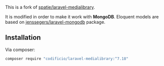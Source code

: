This is a fork of [spatie/laravel-medialibrary](https://github.com/spatie/laravel-medialibrary).

It is modified in order to make it work with **MongoDB**. Eloquent models are based on [jenssegers/laravel-mongodb](https://github.com/jenssegers/laravel-mongodb) package.

## Installation

Via composer:

``` bash
composer require "codificio/laravel-medialibrary:^7.18" 
```

